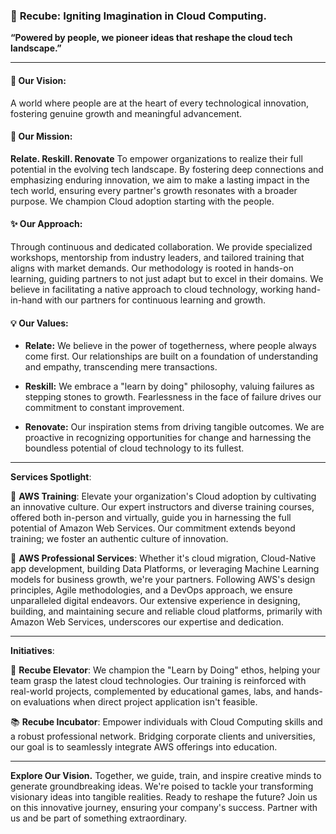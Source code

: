 ### 🚀 **Recube**: Igniting Imagination in Cloud Computing.

**“Powered by people, we pioneer ideas that reshape the cloud tech landscape.”**

---

#### 🌟 **Our Vision**:
A world where people are at the heart of every technological innovation, fostering genuine growth and meaningful advancement.

#### 🚀 **Our Mission**:
**Relate. Reskill. Renovate** To empower organizations to realize their full potential in the evolving tech landscape. By fostering deep connections and emphasizing enduring innovation, we aim to make a lasting impact in the tech world, ensuring every partner's growth resonates with a broader purpose. We champion Cloud adoption starting with the people.

#### ✨ **Our Approach**:
Through continuous and dedicated collaboration. We provide specialized workshops, mentorship from industry leaders, and tailored training that aligns with market demands. Our methodology is rooted in hands-on learning, guiding partners to not just adapt but to excel in their domains. We believe in facilitating a native approach to cloud technology, working hand-in-hand with our partners for continuous learning and growth.

#### 💡 **Our Values**:
- **Relate:** We believe in the power of togetherness, where people always come first. Our relationships are built on a foundation of understanding and empathy, transcending mere transactions.

- **Reskill:** We embrace a "learn by doing" philosophy, valuing failures as stepping stones to growth. Fearlessness in the face of failure drives our commitment to constant improvement.

- **Renovate:** Our inspiration stems from driving tangible outcomes. We are proactive in recognizing opportunities for change and harnessing the boundless potential of cloud technology to its fullest.

---

**Services Spotlight**:

💼 **AWS Training**: 
Elevate your organization's Cloud adoption by cultivating an innovative culture. Our expert instructors and diverse training courses, offered both in-person and virtually, guide you in harnessing the full potential of Amazon Web Services. Our commitment extends beyond training; we foster an authentic culture of innovation.

🔧 **AWS Professional Services**: 
Whether it's cloud migration, Cloud-Native app development, building Data Platforms, or leveraging Machine Learning models for business growth, we're your partners. Following AWS's design principles, Agile methodologies, and a DevOps approach, we ensure unparalleled digital endeavors. Our extensive experience in designing, building, and maintaining secure and reliable cloud platforms, primarily with Amazon Web Services, underscores our expertise and dedication.

---

**Initiatives**:

🚀 **Recube Elevator**: 
We champion the "Learn by Doing" ethos, helping your team grasp the latest cloud technologies. Our training is reinforced with real-world projects, complemented by educational games, labs, and hands-on evaluations when direct project application isn't feasible.

📚 **Recube Incubator**: 
Empower individuals with Cloud Computing skills and a robust professional network. Bridging corporate clients and universities, our goal is to seamlessly integrate AWS offerings into education.

---

**Explore Our Vision.** Together, we guide, train, and inspire creative minds to generate groundbreaking ideas. We're poised to tackle your transforming visionary ideas into tangible realities. Ready to reshape the future? Join us on this innovative journey, ensuring your company's success. Partner with us and be part of something extraordinary.

